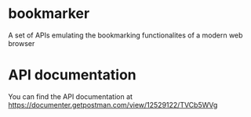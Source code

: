 # bookmarker
A set of APIs emulating the bookmarking functionalites of a modern web browser

# API documentation 
You can find the API documentation at https://documenter.getpostman.com/view/12529122/TVCb5WVg
